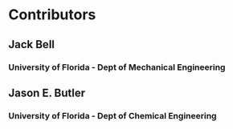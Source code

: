 # Contributors
## Jack Bell
### University of Florida - Dept of Mechanical Engineering
## Jason E. Butler
### University of Florida - Dept of Chemical Engineering